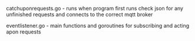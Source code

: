catchuponrequests.go - runs when program first runs check json for any 
unfinished requests and connects to the correct mqtt broker

eventlistener.go - main functions and goroutines for subscribing and acting apon requests
